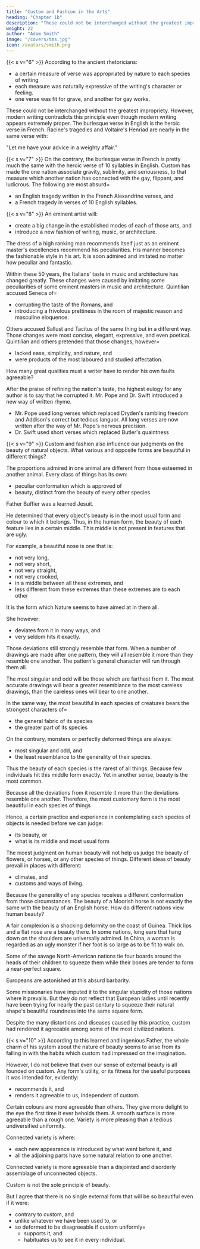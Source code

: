 ```yaml
---
title: "Custom and Fashion in the Arts"
heading: "Chapter 1b"
description: "These could not be interchanged without the greatest impropriety. However, modern writing contradicts this principle even though modern writing appears extremely proper. The burlesque verse in English is the heroic verse in French"
weight: 22
author: "Adam Smith"
image: "/covers/tms.jpg"
icon: /avatars/smith.png
---
```



{{< s v="6" >}} According to the ancient rhetoricians:
- a certain measure of verse was appropriated by nature to each species of writing
- each measure was naturally expressive of the writing's character or feeling.
- one verse was fit for grave, and another for gay works. 

These could not be interchanged without the greatest impropriety. However, modern writing contradicts this principle even though modern writing appears extremely proper. The burlesque verse in English is the heroic verse in French. Racine's tragedies and Voltaire's Henriad are nearly in the same verse with:


"Let me have your advice in a weighty affair."
 

{{< s v="7" >}} On the contrary, the burlesque verse in French is pretty much the same with the heroic verse of 10 syllables in English. Custom has made the one nation associate gravity, sublimity, and seriousness, to that measure which another nation has connected with the gay, flippant, and ludicrous. The following are most absurd= 
- an English tragedy written in the French Alexandrine verses, and
- a French tragedy in verses of 10 English syllables.
 
{{< s v="8" >}} An eminent artist will:
- create a big change in the established modes of each of those arts, and
- introduce a new fashion of writing, music, or architecture.

The dress of a high ranking man recommends itself just as an eminent master's excellencies recommend his peculiarities. His manner becomes the fashionable style in his art. It is soon admired and imitated no matter how peculiar and fantastic.

Within these 50 years, the Italians' taste in music and architecture has changed greatly. These changes were caused by imitating some peculiarities of some eminent masters in music and architecture. Quintilian accused Seneca of= 
- corrupting the taste of the Romans, and
- introducing a frivolous prettiness in the room of majestic reason and masculine eloquence.

Others accused Sallust and Tacitus of the same thing but in a different way. Those changes were most concise, elegant, expressive, and even poetical. Quintilian and others pretended that those changes, however= 
- lacked ease, simplicity, and nature, and
- were products of the most laboured and studied affectation.

How many great qualities must a writer have to render his own faults agreeable?

After the praise of refining the nation's taste, the highest eulogy for any author is to say that he corrupted it. Mr. Pope and Dr. Swift introduced a new way of written rhyme.
- Mr. Pope used long verses which replaced Dryden's rambling freedom and Addison's correct but tedious languor. All long verses are now written after the way of Mr. Pope's nervous precision.
- Dr. Swift used short verses which replaced Butler's quaintness


{{< s v="9" >}} Custom and fashion also influence our judgments on the beauty of natural objects. What various and opposite forms are beautiful in different things?

The proportions admired in one animal are different from those esteemed in another animal.
Every class of things has its own:
- peculiar conformation which is approved of
- beauty, distinct from the beauty of every other species

Father Buffier was a learned Jesuit.

He determined that every object's beauty is in the most usual form and colour to which it belongs.
Thus, in the human form, the beauty of each feature lies in a certain middle.
This middle is not present in features that are ugly.

For example, a beautiful nose is one that is: 
- not very long,
- not very short,
- not very straight,
- not very crooked,
- in a middle between all these extremes, and
- less different from these extremes than these extremes are to each other

It is the form which Nature seems to have aimed at in them all.

She however:
- deviates from it in many ways, and
- very seldom hits it exactly.

Those deviations still strongly resemble that form. When a number of drawings are made after one pattern, they will all resemble it more than they resemble one another. The pattern's general character will run through them all.

The most singular and odd will be those which are farthest from it.
The most accurate drawings will bear a greater resemblance to the most careless drawings, than the careless ones will bear to one another.

In the same way, the most beautiful in each species of creatures bears the strongest characters of= 
- the general fabric of its species
- the greater part of its species

On the contrary, monsters or perfectly deformed things are always:
- most singular and odd, and
- the least resemblance to the generality of their species.

Thus the beauty of each species is the rarest of all things.
Because few individuals hit this middle form exactly.
Yet in another sense, beauty is the most common.

Because all the deviations from it resemble it more than the deviations resemble one another.
Therefore, the most customary form is the most beautiful in each species of things

Hence, a certain practice and experience in contemplating each species of objects is needed before we can judge:
- its beauty, or
- what is its middle and most usual form

The nicest judgment on human beauty will not help us judge the beauty of flowers, or horses, or any other species of things. Different ideas of beauty prevail in places with different:
- climates, and
- customs and ways of living.

Because the generality of any species receives a different conformation from those circumstances. The beauty of a Moorish horse is not exactly the same with the beauty of an English horse. How do different nations view human beauty?

A fair complexion is a shocking deformity on the coast of Guinea. Thick lips and a flat nose are a beauty there.
In some nations, long ears that hang down on the shoulders are universally admired.
In China, a woman is regarded as an ugly monster if her foot is so large as to be fit to walk on.

Some of the savage North-American nations tie four boards around the heads of their children to squeeze them while their bones are tender to form a near-perfect square.

Europeans are astonished at this absurd barbarity.

Some missionaries have imputed it to the singular stupidity of those nations where it prevails.
But they do not reflect that European ladies until recently have been trying for nearly the past century to squeeze their natural shape's beautiful roundness into the same square form.

Despite the many distortions and diseases caused by this practice, custom had rendered it agreeable among some of the most civilized nations.

 
{{< s v="10" >}} According to this learned and ingenious Father, the whole charm of his system about the nature of beauty seems to arise from its falling in with the habits which custom had impressed on the imagination.

However, I do not believe that even our sense of external beauty is all founded on custom. Any form's utility, or its fitness for the useful purposes it was intended for, evidently:
- recommends it, and
- renders it agreeable to us, independent of custom.

Certain colours are more agreeable than others.
They give more delight to the eye the first time it ever beholds them.
A smooth surface is more agreeable than a rough one.
Variety is more pleasing than a tedious undiversified uniformity.

Connected variety is where:
- each new appearance is introduced by what went before it, and
- all the adjoining parts have some natural relation to one another.

Connected variety is more agreeable than a disjointed and disorderly assemblage of unconnected objects.

Custom is not the sole principle of beauty.

But I agree that there is no single external form that will be so beautiful even if it were:
- contrary to custom, and
- unlike whatever we have been used to, or
- so deformed to be disagreeable if custom uniformly= 
  - supports it, and
  - habituates us to see it in every individual.
